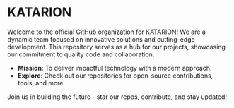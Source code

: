 # KATARION

Welcome to the official GitHub organization for KATARION! We are a dynamic team focused on innovative solutions and cutting-edge development. This repository serves as a hub for our projects, showcasing our commitment to quality code and collaboration.

- **Mission**: To deliver impactful technology with a modern approach.
- **Explore**: Check out our repositories for open-source contributions, tools, and more.

Join us in building the future—star our repos, contribute, and stay updated!
